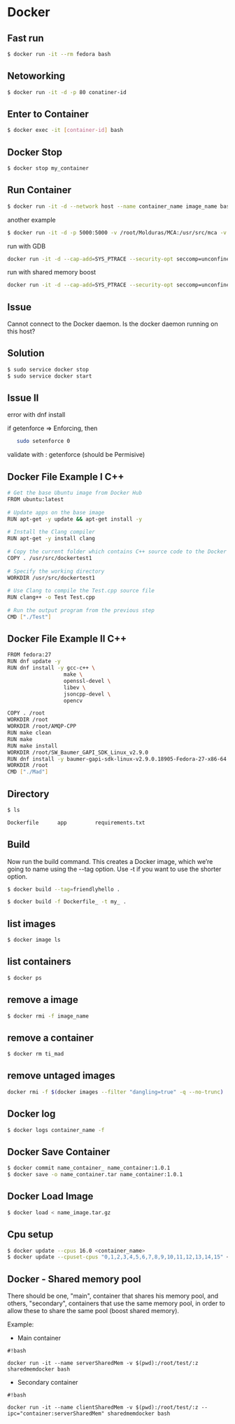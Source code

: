 # Docker

## Fast run

```sh
$ docker run -it --rm fedora bash
```

## Netoworking

```sh
$ docker run -it -d -p 80 conatiner-id
```

## Enter to Container
```sh
$ docker exec -it [container-id] bash
```

## Docker Stop
```sh
$ docker stop my_container
```

## Run Container
```sh
$ docker run -it -d --network host --name container_name image_name bash
```
another example
```sh
$ docker run -it -d -p 5000:5000 -v /root/Molduras/MCA:/usr/src/mca -v /root/Molduras/MCA_Test:/usr/src/app/ --network host --name mca_test_dev mca_test bash
```
run with GDB
```sh
docker run -it -d --cap-add=SYS_PTRACE --security-opt seccomp=unconfined -v /root/Molduras/MCA_DEV:/root/mca --network host --name molduras_mca_gdb molduras_mca_dev bash
```
run with shared memory boost
```sh
docker run -it -d --cap-add=SYS_PTRACE --security-opt seccomp=unconfined -v /home/arturo/Projects/Pyro/pyro_stream:/root/dev --network host --ipc=host --name pyro_stream_dev_1 pyro_stream_dev bash
```

## Issue

Cannot connect to the Docker daemon. Is the docker daemon running on this host?

## Solution

```sh
$ sudo service docker stop
$ sudo service docker start 
```

## Issue II

error with dnf install

if getenforce => Enforcing, 
then 
```sh
   sudo setenforce 0
```
validate with :
getenforce (should be Permisive)

## Docker File Example I C++
```sh
# Get the base Ubuntu image from Docker Hub
FROM ubuntu:latest
 
# Update apps on the base image
RUN apt-get -y update && apt-get install -y
 
# Install the Clang compiler
RUN apt-get -y install clang
 
# Copy the current folder which contains C++ source code to the Docker image under /usr/src
COPY . /usr/src/dockertest1
 
# Specify the working directory
WORKDIR /usr/src/dockertest1
 
# Use Clang to compile the Test.cpp source file
RUN clang++ -o Test Test.cpp
 
# Run the output program from the previous step
CMD ["./Test"]
```

## Docker File Example II C++
```sh
FROM fedora:27
RUN dnf update -y
RUN dnf install -y gcc-c++ \
                  make \
                  openssl-devel \
                  libev \
                  jsoncpp-devel \
                  opencv 

COPY . /root
WORKDIR /root
WORKDIR /root/AMQP-CPP
RUN make clean
RUN make
RUN make install
WORKDIR /root/SW_Baumer_GAPI_SDK_Linux_v2.9.0
RUN dnf install -y baumer-gapi-sdk-linux-v2.9.0.18905-Fedora-27-x86-64.rpm
WORKDIR /root
CMD ["./Mad"]
```

## Directory 
```sh
$ ls
```
```sh
Dockerfile		app			requirements.txt
```
## Build
Now run the build command. This creates a Docker image, which we’re going to name using the --tag option. Use -t if you want to use the shorter option.

```sh
$ docker build --tag=friendlyhello .
```

```sh
$ docker build -f Dockerfile_ -t my_ .
```

## list images

```sh
$ docker image ls
```

## list containers
```sh
$ docker ps
```

## remove a image
```sh
$ docker rmi -f image_name
```

## remove a container
```sh
$ docker rm ti_mad
```

## remove untaged images <none>
 ```sh
 docker rmi -f $(docker images --filter "dangling=true" -q --no-trunc)
```
 
## Docker log
```sh
$ docker logs container_name -f
```

## Docker Save Container
```sh
$ docker commit name_container_ name_container:1.0.1
$ docker save -o name_container.tar name_container:1.0.1
```

## Docker Load Image
```sh
$ docker load < name_image.tar.gz
```
## Cpu setup
```sh
$ docker update --cpus 16.0 <container_name>
$ docker update --cpuset-cpus "0,1,2,3,4,5,6,7,8,9,10,11,12,13,14,15" <container_name>
```

## Docker - Shared memory pool

There should be one, "main", container that shares his memory pool, and others, "secondary", containers that use the same memory pool, in order to allow these to share the same pool (boost shared memory).

Example:
* Main container

```
#!bash

docker run -it --name serverSharedMem -v $(pwd):/root/test/:z sharedmemdocker bash
```


* Secondary container

```
#!bash

docker run -it --name clientSharedMem -v $(pwd):/root/test/:z --ipc="container:serverSharedMem" sharedmemdocker bash
```
